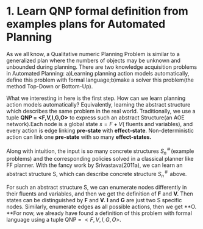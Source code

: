 

# 1. Learn QNP formal definition from examples plans for Automated Planning

As we all know, a Qualitative numeric Planning Problem is similar to a generalized plan where the numbers of objects may be unknown and unbounded during planning. There are two knowledge acquisition problems in Automated Planning: a)Learning planning action models automatically, define this problem with formal language;b)make a solver this problem(the method Top-Down or Bottom-Up).

What we interesting in here is the first step. How can we learn planning action models automatically? Equivalently, learning the abstract structure which describes the same problem in the real world. Traditionally, we use a tuple **QNP = <F,V,I,G,O>** to express such an abstract Structure(an AOE network).Each node is a global state  $s=F+V$( fluents and variables),  and every action is edge linking **pre-state** with **effect-state**. Non-deterministic action can link one **pre-state** with so many **effect-states.**

Along with intuition, the input is so many concrete structures $S_n^{＃}$(example problems) and the corresponding policies solved in a classical planner like FF planner. With the fancy work by Srivastava(2011a), we can learn an abstract structure S, which can describe concrete structure $S_n^＃$ above.

For such an abstract structure S, we can enumerate nodes differently in their fluents and variables, and then we get the definition of **F** and **V.** Then states can be distinguished by **F** and **V.** **I** and **G** are just two S specific nodes. Similarly, enumerate edges as all possible actions, then we get **O. **For now, we already have found a definition of this problem with formal language using a tuple QNP = $<F,V,I,G,O>$.
